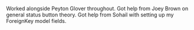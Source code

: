 Worked alongside Peyton Glover throughout. Got help from Joey Brown on general status button theory. Got help from Sohail with 
setting up my ForeignKey model fields. 